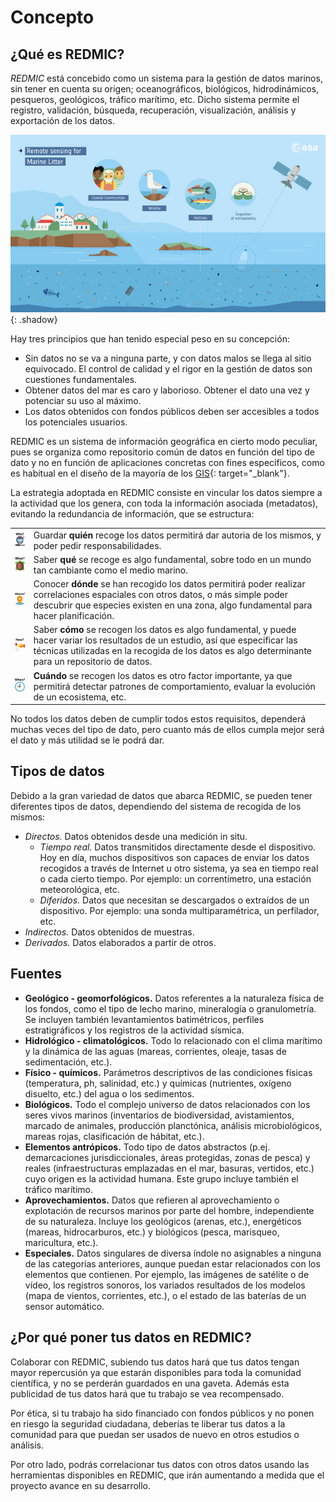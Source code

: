 # Concepto
## ¿Qué es REDMIC?
*REDMIC* está concebido como un sistema para la gestión de datos marinos, sin tener en cuenta su origen; oceanográficos, biológicos, hidrodinámicos, pesqueros, geológicos, tráfico marítimo, etc. Dicho sistema permite el registro, validación, búsqueda, recuperación, visualización, análisis y exportación de los datos.

![data_sources](images/data_sources.jpg){: .shadow}

Hay tres principios que han tenido especial peso en su concepción:

* Sin datos no se va a ninguna parte, y con datos malos se llega al sitio equivocado. El control de calidad y el rigor en la gestión de datos son cuestiones fundamentales.
* Obtener datos del mar es caro y laborioso. Obtener el dato una vez y potenciar su uso al máximo.
* Los datos obtenidos con fondos públicos deben ser accesibles a todos los potenciales usuarios.

REDMIC es un sistema de información geográfica en cierto modo peculiar, pues se organiza como repositorio común de datos en función del tipo de dato y no en función de aplicaciones concretas con fines específicos, como es habitual en el diseño de la mayoría de los [GIS](https://es.wikipedia.org/wiki/Sistema_de_informaci%C3%B3n_geogr%C3%A1fica){: target="_blank"}.

La estrategia adoptada en REDMIC consiste en vincular los datos siempre a la actividad que los genera, con toda la información asociada (metadatos), evitando la redundancia de información, que se estructura:

| | |
|:-:|-|
| ![who](images/diver.png)   | Guardar **quién** recoge los datos permitirá dar autoria de los mismos, y poder pedir responsabilidades. |
| ![what](images/turtle.png) | Saber **qué** se recoge es algo fundamental, sobre todo en un mundo tan cambiante como el medio marino. |
| ![where](images/point.png) | Conocer **dónde** se han recogido los datos permitirá poder realizar correlaciones espaciales con otros datos, o más simple poder descubrir que especies existen en una zona, algo fundamental para hacer planificación. |
| ![how](images/catcher.png) | Saber **cómo** se recogen los datos es algo fundamental, y puede hacer variar los resultados de un estudio, así que especificar las técnicas utilizadas en la recogida de los datos es algo determinante para un repositorio de datos. |
| ![when](images/clock.png)  | **Cuándo** se recogen los datos es otro factor importante, ya que permitirá detectar patrones de comportamiento, evaluar la evolución de un ecosistema, etc. |


No todos los datos deben de cumplir todos estos requisitos, dependerá muchas veces del tipo de dato, pero cuanto más de ellos cumpla mejor será el dato y más utilidad se le podrá dar.

## Tipos de datos
Debido a la gran variedad de datos que abarca REDMIC, se pueden tener diferentes tipos de datos, dependiendo del sistema de recogida de los mismos:

* *Directos.* Datos obtenidos desde una medición in situ.
    * *Tiempo real.* Datos transmitidos directamente desde el dispositivo. Hoy en día, muchos dispositivos son capaces de enviar los datos recogidos a través de Internet u otro sistema, ya sea en tiempo real o cada cierto tiempo. Por ejemplo: un correntímetro, una estación meteorológica, etc.
    * *Diferidos.* Datos que necesitan se descargados o extraídos de un dispositivo. Por ejemplo: una sonda multiparamétrica, un perfilador, etc.
* *Indirectos.* Datos obtenidos de muestras.
* *Derivados.* Datos elaborados a partir de otros.


## Fuentes
* **Geológico - geomorfológicos.** Datos referentes a la naturaleza física de los fondos, como el tipo de lecho marino, mineralogía o granulometría. Se incluyen también levantamientos batimétricos, perfiles estratigráficos y los registros de la actividad sísmica.
* **Hidrológico - climatológicos.** Todo lo relacionado con el clima marítimo y la dinámica de las aguas (mareas, corrientes, oleaje, tasas de sedimentación, etc.).
* **Físico - químicos.** Parámetros descriptivos de las condiciones físicas (temperatura, ph, salinidad, etc.) y químicas (nutrientes, oxígeno disuelto, etc.) del agua o los sedimentos.
* **Biológicos.** Todo el complejo universo de datos relacionados con los seres vivos marinos (inventarios de biodiversidad, avistamientos, marcado de animales, producción planctónica, análisis microbiológicos, mareas rojas, clasificación de hábitat, etc.).
* **Elementos antrópicos.** Todo tipo de datos abstractos (p.ej. demarcaciones jurisdiccionales, áreas protegidas, zonas de pesca) y reales (infraestructuras emplazadas en el mar, basuras, vertidos, etc.) cuyo origen es la actividad humana. Este grupo incluye también el tráfico marítimo.
* **Aprovechamientos.** Datos que refieren al aprovechamiento o explotación de recursos marinos por parte del hombre, independiente de su naturaleza. Incluye los geológicos (arenas, etc.), energéticos (mareas, hidrocarburos, etc.) y biológicos (pesca, marisqueo, maricultura, etc.).
* **Especiales.** Datos singulares de diversa índole no asignables a ninguna de las categorías anteriores, aunque puedan estar relacionados con los elementos que contienen. Por ejemplo, las imágenes de satélite o de vídeo, los registros sonoros, los variados resultados de los modelos (mapa de vientos, corrientes, etc.), o el estado de las baterías de un sensor automático.


## ¿Por qué poner tus datos en REDMIC?
Colaborar con REDMIC, subiendo tus datos hará que tus datos tengan mayor repercusión ya que estarán disponibles para toda la comunidad científica, y no se perderán guardados en una gaveta. Además esta publicidad de tus datos hará que tu trabajo se vea recompensado.

Por ética, si tu trabajo ha sido financiado con fondos públicos y no ponen en riesgo la seguridad ciudadana, deberías te liberar tus datos a la comunidad para que puedan ser usados de nuevo en otros estudios o análisis.

Por otro lado, podrás correlacionar tus datos con otros datos usando las herramientas disponibles en REDMIC, que irán aumentando a medida que el proyecto avance en su desarrollo.




